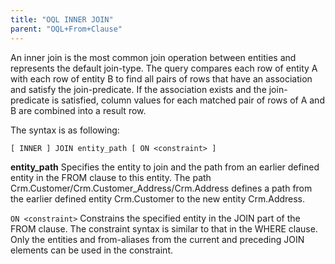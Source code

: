 ```yaml
---
title: "OQL INNER JOIN"
parent: "OQL+From+Clause"
---
```



An inner join is the most common join operation between entities and represents the default join-type. The query compares each row of entity A with each row of entity B to find all pairs of rows that have an association and satisfy the join-predicate. If the association exists and the join-predicate is satisfied, column values for each matched pair of rows of A and B are combined into a result row.

The syntax is as following:

```
[ INNER ] JOIN entity_path [ ON <constraint> ]

```

**entity_path**
Specifies the entity to join and the path from an earlier defined entity in the FROM clause to this entity.
The path Crm.Customer/Crm.Customer_Address/Crm.Address defines a path from the earlier defined entity Crm.Customer to the new entity Crm.Address.

`ON <constraint>`
Constrains the specified entity in the JOIN part of the FROM clause. The constraint syntax is similar to that in the WHERE clause. Only the entities and from-aliases from the current and preceding JOIN elements can be used in the constraint.
